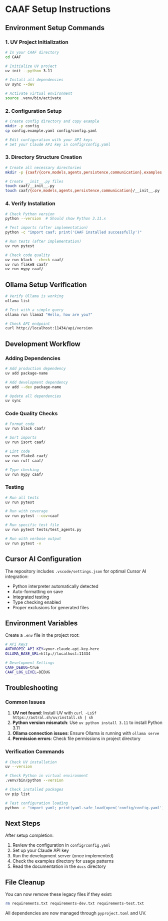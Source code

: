 # CAAF Setup Instructions

## Environment Setup Commands

### 1. UV Project Initialization
```bash
# In your CAAF directory
cd CAAF

# Initialize UV project
uv init --python 3.11

# Install all dependencies
uv sync --dev

# Activate virtual environment
source .venv/bin/activate
```

### 2. Configuration Setup
```bash
# Create config directory and copy example
mkdir -p config
cp config.example.yaml config/config.yaml

# Edit configuration with your API keys
# Set your Claude API key in config/config.yaml
```

### 3. Directory Structure Creation
```bash
# Create all necessary directories
mkdir -p {caaf/{core,models,agents,persistence,communication},examples,tests,docs,data/{conversations,agents},logs}

# Create __init__.py files
touch caaf/__init__.py
touch caaf/{core,models,agents,persistence,communication}/__init__.py
```

### 4. Verify Installation
```bash
# Check Python version
python --version  # Should show Python 3.11.x

# Test imports (after implementation)
python -c "import caaf; print('CAAF installed successfully')"

# Run tests (after implementation)
uv run pytest

# Check code quality
uv run black --check caaf/
uv run flake8 caaf/
uv run mypy caaf/
```

## Ollama Setup Verification
```bash
# Verify Ollama is working
ollama list

# Test with a simple query
ollama run llama3 "Hello, how are you?"

# Check API endpoint
curl http://localhost:11434/api/version
```

## Development Workflow

### Adding Dependencies
```bash
# Add production dependency
uv add package-name

# Add development dependency
uv add --dev package-name

# Update all dependencies
uv sync
```

### Code Quality Checks
```bash
# Format code
uv run black caaf/

# Sort imports
uv run isort caaf/

# Lint code
uv run flake8 caaf/
uv run ruff caaf/

# Type checking
uv run mypy caaf/
```

### Testing
```bash
# Run all tests
uv run pytest

# Run with coverage
uv run pytest --cov=caaf

# Run specific test file
uv run pytest tests/test_agents.py

# Run with verbose output
uv run pytest -v
```

## Cursor AI Configuration

The repository includes `.vscode/settings.json` for optimal Cursor AI integration:
- Python interpreter automatically detected
- Auto-formatting on save
- Integrated testing
- Type checking enabled
- Proper exclusions for generated files

## Environment Variables

Create a `.env` file in the project root:
```bash
# API Keys
ANTHROPIC_API_KEY=your-claude-api-key-here
OLLAMA_BASE_URL=http://localhost:11434

# Development Settings
CAAF_DEBUG=true
CAAF_LOG_LEVEL=DEBUG
```

## Troubleshooting

### Common Issues

1. **UV not found**: Install UV with `curl -LsSf https://astral.sh/uv/install.sh | sh`
2. **Python version mismatch**: Use `uv python install 3.11` to install Python 3.11
3. **Ollama connection issues**: Ensure Ollama is running with `ollama serve`
4. **Permission errors**: Check file permissions in project directory

### Verification Commands
```bash
# Check UV installation
uv --version

# Check Python in virtual environment
.venv/bin/python --version

# Check installed packages
uv pip list

# Test configuration loading
python -c "import yaml; print(yaml.safe_load(open('config/config.yaml')))"
```

## Next Steps

After setup completion:
1. Review the configuration in `config/config.yaml`
2. Set up your Claude API key
3. Run the development server (once implemented)
4. Check the examples directory for usage patterns
5. Read the documentation in the `docs` directory

## File Cleanup

You can now remove these legacy files if they exist:
```bash
rm requirements.txt requirements-dev.txt requirements-test.txt
```

All dependencies are now managed through `pyproject.toml` and UV.
